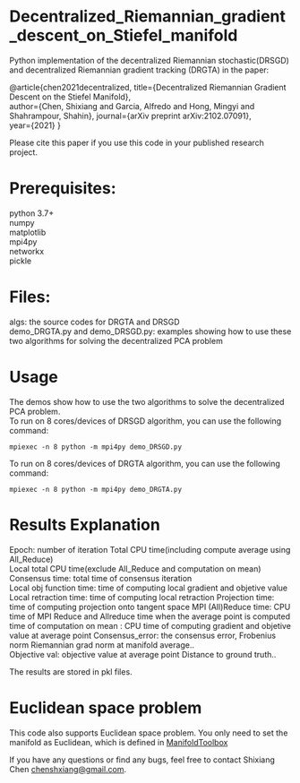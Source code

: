 # Decentralized_Riemannian_gradient_descent_on_Stiefel_manifold
Python implementation of the decentralized Riemannian stochastic(DRSGD) and decentralized Riemannian gradient tracking (DRGTA) in the paper:
  
@article{chen2021decentralized, 
  title={Decentralized Riemannian Gradient Descent on the Stiefel Manifold},  
  author={Chen, Shixiang and Garcia, Alfredo and Hong, Mingyi and Shahrampour, Shahin}, 
  journal={arXiv preprint arXiv:2102.07091},  
  year={2021} 
}
  
Please cite this paper if you use this code in your published research project. 



# Prerequisites:
python 3.7+   
numpy   
matplotlib  
mpi4py    
networkx  
pickle  

# Files:  
algs: the source codes for DRGTA and DRSGD  
demo_DRGTA.py and demo_DRSGD.py:  examples showing how to use these two algorithms for solving the decentralized PCA problem

# Usage
The demos show how to use the two algorithms to solve the decentralized PCA problem.	
To run on 8 cores/devices of DRSGD algorithm, you can use the following command:  

	mpiexec -n 8 python -m mpi4py demo_DRSGD.py
  
To run on 8 cores/devices of DRGTA algorithm, you can use the following command:  

	mpiexec -n 8 python -m mpi4py demo_DRGTA.py 



# Results Explanation 
Epoch:  number of iteration 
Total CPU time(including compute average using All_Reduce)  
Local total CPU time(exclude All_Reduce and computation on mean) 
Consensus time: total  time of consensus iteration  
Local obj function time: time of computing local gradient and objetive value  
Local retraction time: time of computing local retraction 
Projection time:  time of computing projection onto tangent space 
MPI (All)Reduce time: CPU time of MPI Reduce and Allreduce time when the average point is computed  
time of computation on mean : CPU time of computing  gradient and objetive value at average point 
Consensus_error:  the consensus error, Frobenius norm 
Riemannian grad norm at manifold average..  
Objective val: objective value at average point 
Distance to ground truth..  
  
The results are stored in pkl files.  

# Euclidean space problem
This code also supports Euclidean space problem. You only need to set the manifold as Euclidean, which is defined in [ManifoldToolbox](./misc/ManifoldToolbox.py)

If you have any questions or find any bugs, feel free to contact Shixiang Chen chenshxiang@gmail.com.



